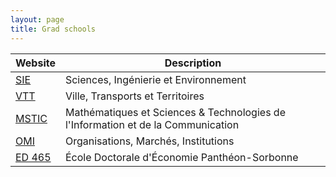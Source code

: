 ```yaml
---
layout: page
title: Grad schools
---
```


| Website                                                                                                                  | Description                                                                      |
| ------------------------------------------------------------------------------------------------------------------------ | -------------------------------------------------------------------------------- |
| [SIE](https://www.univ-paris-est.fr/ecoles-doctorales/ecole-doctorale-sciences-ingenierie-et-environnement-sie/accueil/) | Sciences, Ingénierie et Environnement                                            |
| [VTT](https://www.paris-est-sup.fr/ecoles-doctorales/ecole-doctorale-ville-transports-et-territoires-vtt/accueil/)       | Ville, Transports et Territoires                                                 |
| [MSTIC](https://www.univ-paris-est.fr/ecoles-doctorales/ecole-doctorale-mathematiques-et-stic-mstic/l-ed-mstic/)         | Mathématiques et Sciences & Technologies de l'Information et de la Communication |
| [OMI](https://www.univ-paris-est.fr/ecoles-doctorales/ecole-doctorale-organisations-marches-institutions-omi/accueil/)   | Organisations, Marchés, Institutions                                             |
| [ED 465](https://www.pantheonsorbonne.fr/ecoles-doctorales/economie-ed-465/)                                             | École Doctorale d'Économie Panthéon-Sorbonne                                     |

